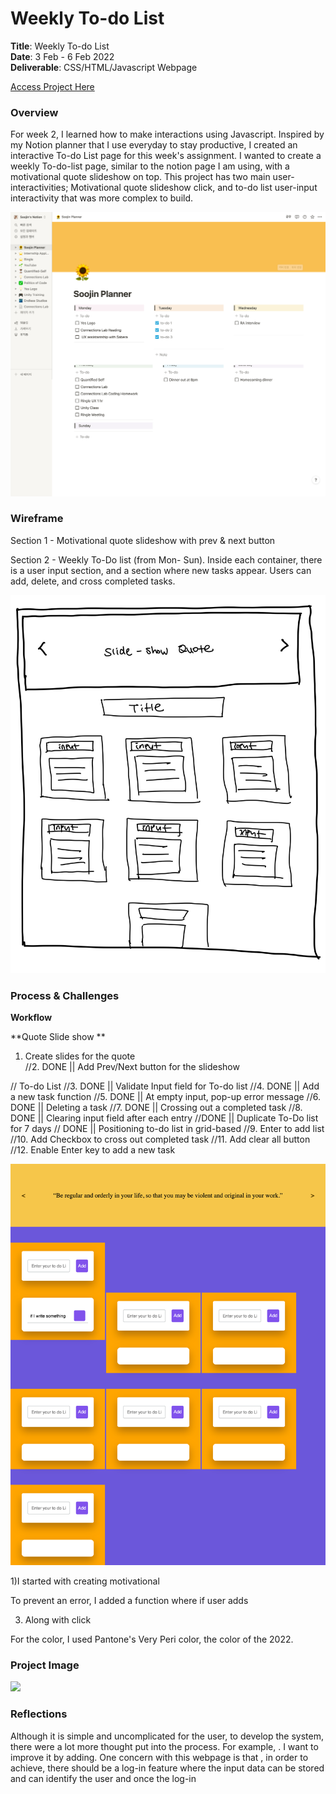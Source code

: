 # Weekly To-do List

**Title**: Weekly To-do List <br>
**Date**: 3 Feb - 6 Feb 2022 <br>
**Deliverable**: CSS/HTML/Javascript Webpage <br>

[Access Project Here](https://soojin-lee0819.github.io/connectionsLab/Week2)

### Overview

For week 2, I learned how to make interactions using Javascript. Inspired by my Notion planner that I use everyday to stay productive, I created an interactive To-do List page for this week's assignment. I wanted to create a weekly To-do-list page, similar to the notion page I am using, with a motivational quote slideshow on top. This project has two main user-interactivities; Motivational quote slideshow click, and to-do list user-input interactivity that was more complex to build. 

<img src="images/soojinplanner.png" width="600">


### Wireframe

Section 1 - Motivational quote slideshow with prev & next button

Section 2 - Weekly To-Do list (from Mon- Sun). Inside each container, there is a user input section, and a section where new tasks appear. Users can add, delete, and cross completed tasks. 

<img src="images/wireframe.jpg" width="600">

### Process & Challenges

**Workflow**

**Quote Slide show **<br>
1. Create slides for the quote <br>
//2. DONE || Add Prev/Next button for the slideshow <br>

// To-do List
//3. DONE || Validate Input field for To-do list
//4. DONE || Add a new task function 
//5. DONE || At empty input, pop-up error message
//6. DONE || Deleting a task 
//7. DONE || Crossing out a completed task
//8. DONE || Clearing input field after each entry
//DONE || Duplicate To-Do list for 7 days
// DONE || Positioning to-do list in grid-based
//9.  Enter to add list
//10. Add Checkbox to cross out completed task
//11. Add clear all button
//12. Enable Enter key to add a new task

<img src="images/challenge.png" width="700">


1)I started with creating motivational 

To prevent an error, I added a function where if user adds 

3) Along with click 

For the color, I used Pantone's Very Peri color, the color of the 2022.

### Project Image

<img src="images/todolist.png" width="700">


### Reflections 

Although it is simple and uncomplicated for the user, to develop the system, there were a lot more thought put into the process. For example, . I want to improve it by adding. One concern with this webpage is that , in order to achieve, there should be a log-in feature where the input data can be stored and can identify the user and once the log-in 
